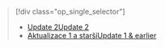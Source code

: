 > [!div class="op_single_selector"]
> * [<span data-ttu-id="962bb-101">Update 2</span><span class="sxs-lookup"><span data-stu-id="962bb-101">Update 2</span></span>](../articles/storsimple/storsimple-manage-backup-policies-u2.md)
> * [<span data-ttu-id="962bb-102">Aktualizace 1 a starší</span><span class="sxs-lookup"><span data-stu-id="962bb-102">Update 1 & earlier</span></span>](../articles/storsimple/storsimple-manage-backup-policies.md)
> 
> 

